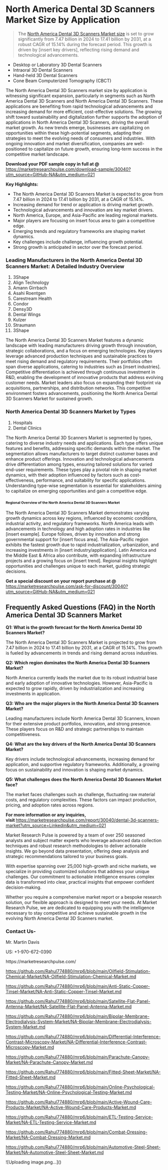 <h1>North America Dental 3D Scanners Market&nbsp;Size by Application</h1><blockquote><p>The <a href="https://marketresearchpulse.com/download-sample/30040?utm_source=GitHub-NA&amp;utm_medium=021">North America Dental 3D Scanners Market size</a> is set to grow significantly from 7.47 billion in 2024 to 17.41 billion by 2031, at a robust CAGR of 15.14% during the forecast period. This growth is driven by [insert key drivers], reflecting rising demand and technological advancements.</p></blockquote><ul><li>Desktop or Laboratory 3D Dental Scanners <li> Intraoral 3D Dental Scanners <li> Hand-held 3D Dental Scanners <li> Cone Beam Computerized Tomography (CBCT)</li></ul><p>The North America Dental 3D Scanners market size by application is witnessing significant expansion, particularly in segments such as North America Dental 3D Scanners and North America Dental 3D Scanners. These applications are benefiting from rapid technological advancements and increasing demand for more efficient, cost-effective solutions. The growing shift toward sustainability and digitalization further supports the adoption of applications in North America Dental 3D Scanners, driving the overall market growth. As new trends emerge, businesses are capitalizing on opportunities within these high-potential segments, adapting their strategies to meet the evolving needs of consumers and industries. With ongoing innovation and market diversification, companies are well-positioned to capitalize on future growth, ensuring long-term success in the competitive market landscape.</p><p><strong>Download your PDF sample copy in full at @ </strong><a href="https://marketresearchpulse.com/download-sample/30040?utm_source=GitHub-NA&amp;utm_medium=021">https://marketresearchpulse.com/download-sample/30040?utm_source=GitHub-NA&amp;utm_medium=021</a></p><p><strong>Key Highlights: </strong></p><ul><li>The North America Dental 3D Scanners Market is expected to grow from 7.47 billion in 2024 to 17.41 billion by 2031, at a CAGR of 15.14%.</li><li>Increasing demand for trend or application is driving market growth.</li><li>Technological advancements and innovation are key market drivers.</li><li>North America, Europe, and Asia-Pacific are leading regional markets.</li><li>Major players are focusing on insert focus area to gain a competitive edge.</li><li>Emerging trends and regulatory frameworks are shaping market dynamics.</li><li>Key challenges include challenge, influencing growth potential.</li><li>Strong growth is anticipated in sector over the forecast period.</li></ul><h3>Leading Manufacturers in the North America Dental 3D Scanners Market: A Detailed Industry Overview</h3><ol><li>3Shape</li><li>Align Technology</li><li>Amann Girrbach</li><li>Asahi Roentgen</li><li>Carestream Health</li><li>Condor</li><li>Densy3D</li><li>Dental Wings</li><li>Kulzer</li><li>Straumann</li><li>3Shape</li></ol><div class="flex max-w-full flex-col flex-grow"><div class="min-h-8 text-message flex w-full flex-col items-end gap-2 whitespace-normal break-words [.text-message+&amp;]:mt-5" dir="auto" data-message-author-role="assistant" data-message-id="fd8432e4-4910-450d-b182-61b7bfb0a01f" data-message-model-slug="gpt-4o"><div class="flex w-full flex-col gap-1 empty:hidden first:pt-[3px]"><div class="markdown prose w-full break-words dark:prose-invert light"><p>The North America Dental 3D Scanners Market features a dynamic landscape with leading manufacturers driving growth through innovation, strategic collaborations, and a focus on emerging technologies. Key players leverage advanced production techniques and sustainable practices to meet rising demand and regulatory requirements. Their portfolios often span diverse applications, catering to industries such as [insert industries]. Competitive differentiation is achieved through continuous investment in R&amp;D, enabling the development of innovative products that address evolving customer needs. Market leaders also focus on expanding their footprint via acquisitions, partnerships, and distribution networks. This competitive environment fosters advancements, positioning the North America Dental 3D Scanners Market for sustained growth.</p></div></div></div></div><h3>North America Dental 3D Scanners Market by Types</h3><ol><li>Hospitals <li> Dental Clinics</li></ol><div class="flex max-w-full flex-col flex-grow"><div class="min-h-8 text-message flex w-full flex-col items-end gap-2 whitespace-normal break-words [.text-message+&amp;]:mt-5" dir="auto" data-message-author-role="assistant" data-message-id="084470be-0bb7-4664-bddf-5156b4f41249" data-message-model-slug="gpt-4o-mini"><div class="flex w-full flex-col gap-1 empty:hidden first:pt-[3px]"><div class="markdown prose w-full break-words dark:prose-invert light"><p>The North America Dental 3D Scanners Market is segmented by types, catering to diverse industry needs and applications. Each type offers unique features and benefits, addressing specific demands within the market. The segmentation allows manufacturers to target distinct customer bases and enhance product offerings. Innovation and technological advancements drive differentiation among types, ensuring tailored solutions for varied end-user requirements. These types play a pivotal role in shaping market dynamics, with their adoption influenced by factors such as cost-effectiveness, performance, and suitability for specific applications. Understanding type-wise segmentation is essential for stakeholders aiming to capitalize on emerging opportunities and gain a competitive edge.</p></div></div></div></div><h3><span style="font-size: 11px;">Regional Overview of the North America Dental 3D Scanners Market</span></h3><div class="flex max-w-full flex-col flex-grow"><div class="min-h-8 text-message flex w-full flex-col items-end gap-2 whitespace-normal break-words [.text-message+&amp;]:mt-5" dir="auto" data-message-author-role="assistant" data-message-id="e9038762-ce64-4e30-91c9-9bd413514231" data-message-model-slug="gpt-4o-mini"><div class="flex w-full flex-col gap-1 empty:hidden first:pt-[3px]"><div class="markdown prose w-full break-words dark:prose-invert light"><p>The North America Dental 3D Scanners Market demonstrates varying growth dynamics across key regions, influenced by economic conditions, industrial activity, and regulatory frameworks. North America leads with advancements in technology and high adoption rates in industries like [insert example]. Europe follows, driven by innovation and strong governmental support for [insert focus area]. The Asia-Pacific region exhibits the fastest growth due to rapid industrialization, urbanization, and increasing investments in [insert industry/application]. Latin America and the Middle East &amp; Africa also contribute, with expanding infrastructure projects and a growing focus on [insert trend]. Regional insights highlight opportunities and challenges unique to each market, guiding strategic decisions.</p></div></div></div></div><p><strong>Get a special discount on your report purchase at @ </strong><a href="https://marketresearchpulse.com/ask-for-discount/30040?utm_source=GitHub-NA&amp;utm_medium=021">https://marketresearchpulse.com/ask-for-discount/30040?utm_source=GitHub-NA&amp;utm_medium=021</a></p><h2>Frequently Asked Questions (FAQ) in the North America Dental 3D Scanners Market</h2><p><strong>Q1: What is the growth forecast for the North America Dental 3D Scanners Market?</strong></p><p>The North America Dental 3D Scanners Market is projected to grow from 7.47 billion in 2024 to 17.41 billion by 2031, at a CAGR of 15.14%. This growth is fueled by advancements in trends and rising demand across industries.</p><p><strong>Q2: Which region dominates the North America Dental 3D Scanners Market?</strong></p><p>North America currently leads the market due to its robust industrial base and early adoption of innovative technologies. However, Asia-Pacific is expected to grow rapidly, driven by industrialization and increasing investments in application.</p><p><strong>Q3: Who are the major players in the North America Dental 3D Scanners Market?</strong></p><p>Leading manufacturers include North America Dental 3D Scanners, known for their extensive product portfolios, innovation, and strong presence. These players focus on R&amp;D and strategic partnerships to maintain competitiveness.</p><p><strong>Q4: What are the key drivers of the North America Dental 3D Scanners Market?</strong></p><p>Key drivers include technological advancements, increasing demand for application, and supportive regulatory frameworks. Additionally, a growing focus on sustainability and innovation is shaping market dynamics.</p><p><strong>Q5: What challenges does the North America Dental 3D Scanners Market face?</strong></p><p>The market faces challenges such as challenge, fluctuating raw material costs, and regulatory complexities. These factors can impact production, pricing, and adoption rates across regions.</p><p><strong>For more information or any inquiries, visit&nbsp;</strong><a href="https://marketresearchpulse.com/report/30040/dental-3d-scanners-market?utm_source=Linkedin&utm_medium=021">https://marketresearchpulse.com/report/30040/dental-3d-scanners-market?utm_source=Linkedin&utm_medium=021</a></p><p>Market Research Pulse is powered by a team of over 250 seasoned analysts and subject matter experts who leverage advanced data collection techniques and robust research methodologies to deliver actionable insights. We go beyond data presentation, offering deep analysis and strategic recommendations tailored to your business goals.</p><p>With expertise spanning over 25,000 high-growth and niche markets, we specialize in providing customized solutions that address your unique challenges. Our commitment to actionable intelligence ensures complex data is transformed into clear, practical insights that empower confident decision-making.</p><p>Whether you require a comprehensive market report or a bespoke research solution, our flexible approach is designed to meet your needs. At Market Research Pulse, we are dedicated to equipping you with the intelligence necessary to stay competitive and achieve sustainable growth in the evolving North America Dental 3D Scanners market.</p><h3><strong>Contact Us-</strong></h3><p>Mr. Martin Davis</p><p>US: +1-970-672-0390</p><p>https://marketresearchpulse.com/</p><p><a href="https://github.com/Rahul774880/mrp6/blob/main/Oilfield-Stimulation-Chemical-Market/NA-Oilfield-Stimulation-Chemical-Market.md">https://github.com/Rahul774880/mrp6/blob/main/Oilfield-Stimulation-Chemical-Market/NA-Oilfield-Stimulation-Chemical-Market.md</a></p><p><a href="https://github.com/Rahul774880/mrp6/blob/main/Anti-Static-Copper-Tinsel-Market/NA-Anti-Static-Copper-Tinsel-Market.md">https://github.com/Rahul774880/mrp6/blob/main/Anti-Static-Copper-Tinsel-Market/NA-Anti-Static-Copper-Tinsel-Market.md</a></p><p><a href="https://github.com/Rahul774880/mrp6/blob/main/Satellite-Flat-Panel-Antenna-Market/NA-Satellite-Flat-Panel-Antenna-Market.md">https://github.com/Rahul774880/mrp6/blob/main/Satellite-Flat-Panel-Antenna-Market/NA-Satellite-Flat-Panel-Antenna-Market.md</a></p><p><a href="https://github.com/Rahul774880/mrp6/blob/main/Bipolar-Membrane-Electrodialysis-System-Market/NA-Bipolar-Membrane-Electrodialysis-System-Market.md">https://github.com/Rahul774880/mrp6/blob/main/Bipolar-Membrane-Electrodialysis-System-Market/NA-Bipolar-Membrane-Electrodialysis-System-Market.md</a></p><p><a href="https://github.com/Rahul774880/mrp6/blob/main/Differential-Interference-Contrast-Microscopy-Market/NA-Differential-Interference-Contrast-Microscopy-Market.md">https://github.com/Rahul774880/mrp6/blob/main/Differential-Interference-Contrast-Microscopy-Market/NA-Differential-Interference-Contrast-Microscopy-Market.md</a></p><p><a href="https://github.com/Rahul774880/mrp6/blob/main/Parachute-Canopy-Market/NA-Parachute-Canopy-Market.md">https://github.com/Rahul774880/mrp6/blob/main/Parachute-Canopy-Market/NA-Parachute-Canopy-Market.md</a></p><p><a href="https://github.com/Rahul774880/mrp6/blob/main/Fitted-Sheet-Market/NA-Fitted-Sheet-Market.md">https://github.com/Rahul774880/mrp6/blob/main/Fitted-Sheet-Market/NA-Fitted-Sheet-Market.md</a></p><p><a href="https://github.com/Rahul774880/mrp6/blob/main/Online-Psychological-Testing-Market/NA-Online-Psychological-Testing-Market.md">https://github.com/Rahul774880/mrp6/blob/main/Online-Psychological-Testing-Market/NA-Online-Psychological-Testing-Market.md</a></p><p><a href="https://github.com/Rahul774880/mrp6/blob/main/Active-Wound-Care-Products-Market/NA-Active-Wound-Care-Products-Market.md">https://github.com/Rahul774880/mrp6/blob/main/Active-Wound-Care-Products-Market/NA-Active-Wound-Care-Products-Market.md</a></p><p><a href="https://github.com/Rahul774880/mrp6/blob/main/ETL-Testing-Service-Market/NA-ETL-Testing-Service-Market.md">https://github.com/Rahul774880/mrp6/blob/main/ETL-Testing-Service-Market/NA-ETL-Testing-Service-Market.md</a></p><p><a href="https://github.com/Rahul774880/mrp6/blob/main/Combat-Dressing-Market/NA-Combat-Dressing-Market.md">https://github.com/Rahul774880/mrp6/blob/main/Combat-Dressing-Market/NA-Combat-Dressing-Market.md</a></p><p><a href="https://github.com/Rahul774880/mrp6/blob/main/Automotive-Steel-Sheet-Market/NA-Automotive-Steel-Sheet-Market.md">https://github.com/Rahul774880/mrp6/blob/main/Automotive-Steel-Sheet-Market/NA-Automotive-Steel-Sheet-Market.md</a></p>
![Uploading image.png…]()
